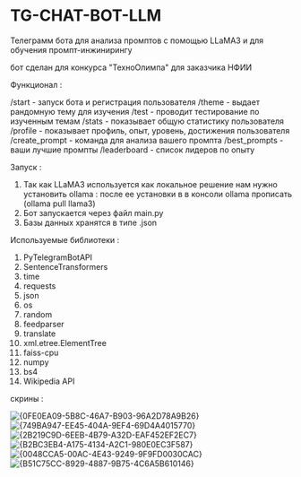 # TG-CHAT-BOT-LLM
Телеграмм бота для анализа промптов с помощью LLaMA3 и для обучения промпт-инжинирингу

бот сделан для конкурса "ТехноОлимпа" для заказчика НФИИ

Функционал :

/start - запуск бота и регистрация пользователя
/theme - выдает рандомную тему для изучения
/test - проводит тестирование по изученным темам
/stats - показывает общую статистику пользователя
/profile - показывает профиль, опыт, уровень, достижения пользователя
/create_prompt - команда для анализа вашего промпта
/best_prompts - ваши лучшие промпты
/leaderboard  - список лидеров по опыту


Запуск :

1. Так как LLaMA3 используется как локальное решение нам нужно установить ollama : после ее установки в в консоли ollama прописать (ollama pull llama3)
2. Бот запускается через файл main.py
3. Базы данных хранятся в типе .json

Используемые библиотеки :
1. PyTelegramBotAPI
2. SentenceTransformers
3. time
4. requests
5. json
6. os
7. random
8. feedparser
9. translate
10. xml.etree.ElementTree
11. faiss-cpu
12. numpy
13. bs4
14. Wikipedia API

скрины :

![{0FE0EA09-5B8C-46A7-B903-96A2D78A9B26}](https://github.com/user-attachments/assets/f3015630-1969-4cfb-9518-7caa089f8e0e)
![{749BA947-EE45-404A-9EF4-69D4A4015770}](https://github.com/user-attachments/assets/21f9c6a1-6951-4001-ac0f-cac0d69c9ead)
![{2B219C9D-6EEB-4B79-A32D-EAF452EF2EC7}](https://github.com/user-attachments/assets/2853ee59-aa44-4157-9a57-d15860dbc941)
![{B2BC3EB4-A175-4134-A2C1-980E0EC3F587}](https://github.com/user-attachments/assets/bad628ec-90f0-4b1b-9696-9349ee8bd87a)
![{0048CCA5-00AC-4E43-9249-9F9FD0030CAC}](https://github.com/user-attachments/assets/299a8032-57a7-4e46-96d8-71ff7ef7e3a0)
![{B51C75CC-8929-4887-9B75-4C6A5B610146}](https://github.com/user-attachments/assets/9d02951d-1a06-48c6-9552-12f6f87a57d7)









